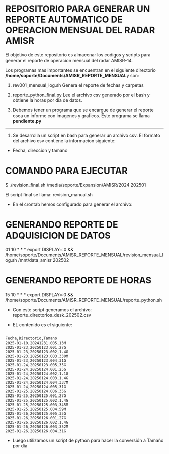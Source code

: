 # **REPOSITORIO PARA GENERAR UN REPORTE AUTOMATICO DE OPERACION MENSUAL DEL RADAR AMISR**

El objetivo de este repositorio es almacenar los codigos y scripts para generar el reporte de operacion mensual del radar AMISR-14.


Los programas mas importantes se encuentran en el siguiente directorio **/home/soporte/Documents/AMISR_REPORTE_MENSUAL**y son:

1. rev001_mensual_log.sh
Genera el reporte de fechas y carpetas

2. reporte_python_final.py
Lee el archivo csv generado por el bash y obtiene la horas por dia de datos.

3. Debemos tener un programa que se encargue de generar el reporte osea un informe con imagenes y graficos.
Este programa se llama **pendiente.py**


----


1. Se desarrolla un script en bash para generar un archivo csv. El formato del archivo csv contiene la informacion siguiente:
 * Fecha, direccion y tamano





# COMANDO PARA EJECUTAR

$ ./revision_final.sh  /media/soporte/Expansion/AMISR/2024 202501

El script final se llama: revision_manual.sh


* En el crontab hemos configurado para generar el archivo:

# GENERANDO REPORTE DE ADQUISICION DE DATOS
01 10 * * * export DISPLAY=:0 && /home/soporte/Documents/AMISR_REPORTE_MENSUAL/revision_mensual_log.sh /mnt/data_amisr 202502
# GENERANDO REPORTE DE HORAS
15 10 * * * export DISPLAY=:0 && /home/soporte/Documents/AMISR_REPORTE_MENSUAL/reporte_python.sh   

* Con este script generamos el archivo:
reporte_directorios_desk_202502.csv

* EL contenido es el siguiente:
```

Fecha,Directorio,Tamano
2025-01-10,20241231.005,13M
2025-01-23,20250123.001,27G
2025-01-23,20250123.002,1.4G
2025-01-23,20250123.003,330M
2025-01-23,20250123.004,31G
2025-01-24,20250123.005,35G
2025-01-24,20250124.001,25G
2025-01-24,20250124.002,1.1G
2025-01-24,20250124.003,1.4G
2025-01-24,20250124.004,337M
2025-01-24,20250124.005,31G
2025-01-25,20250124.006,35G
2025-01-25,20250125.001,27G
2025-01-25,20250125.002,1.4G
2025-01-25,20250125.003,345M
2025-01-25,20250125.004,59M
2025-01-26,20250125.005,35G
2025-01-26,20250126.001,27G
2025-01-26,20250126.002,1.4G
2025-01-26,20250126.003,352M
2025-01-26,20250126.004,31G
```


* Luego utilizamos un script de python para hacer la conversión a Tamaño por dia


